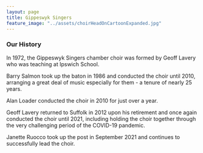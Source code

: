 ```yaml
---
layout: page
title: Gippeswyk Singers
feature_image: "../assets/choirHeadOnCartoonExpanded.jpg"
---
```


### Our History

In 1972, the Gippeswyk Singers chamber choir was formed by Geoff Lavery who was teaching at Ipswich School.

Barry Salmon took up the baton in 1986 and conducted the choir until 2010, arranging a great deal of music especially for them - a tenure of nearly 25 years.

Alan Loader conducted the choir in 2010 for just over a year.

Geoff Lavery returned to Suffolk in 2012 upon his retirement and once again conducted the choir until 2021, including holding the choir together through the very challenging period of the COVID-19 pandemic.

Janette Ruocco took up the post in September 2021 and continues to successfully lead the choir.
